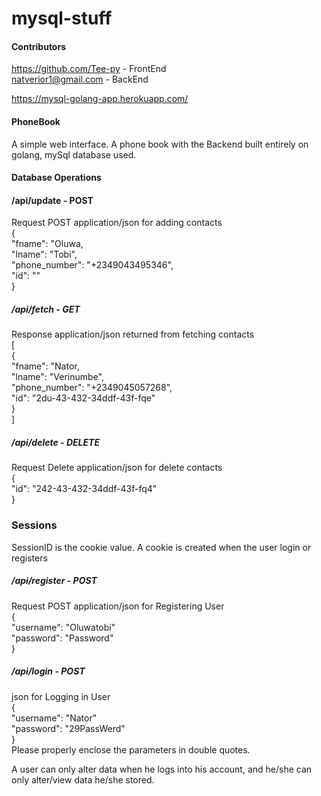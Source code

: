 # mysql-stuff

#### Contributors
https://github.com/Tee-py - FrontEnd        
natverior1@gmail.com - BackEnd

https://mysql-golang-app.herokuapp.com/

#### PhoneBook
A simple web interface. A phone book with the Backend built entirely on golang, mySql database used.
 
#### Database Operations


#### /api/update - POST
Request POST application/json for adding contacts   
	{    
		"fname": "Oluwa,    
		"lname": "Tobi",   
		"phone_number": "+2349043495346",   
		"id": ""   
	}    
	
##### /api/fetch - GET
Response application/json returned from fetching contacts     
[  
 	{    
 		"fname": "Nator,    
 		"lname": "Verinumbe",   
 		"phone_number": "+2349045057268",   
 		"id": "2du-43-432-34ddf-43f-fqe"   
 	}   
]       
	
##### /api/delete - DELETE
Request Delete application/json for delete contacts        
	{       
		"id": "242-43-432-34ddf-43f-fq4"    
	}     
 
### Sessions
SessionID is the cookie value. A cookie is created when the user login or registers


##### /api/register - POST
Request POST application/json for Registering User     
	{      
	    "username": "Oluwatobi"   
	    "password": "Password"   
	}   


##### /api/login - POST
json for Logging in User     
    {   
	    "username": "Nator"    
	    "password": "29PassWerd"    
    }    
    Please properly enclose the parameters in double quotes.

A user can only alter data when he logs into his account,
 and he/she can only alter/view data he/she stored.


